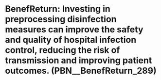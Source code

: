 # BenefReturn: __Investing in preprocessing disinfection measures can improve the safety and quality of hospital infection control, reducing the risk of transmission and improving patient outcomes.__ (PBN__BenefReturn_289)

